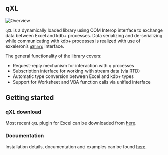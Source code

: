 ## qXL


![Overview](../master/doc/img/qXL.png)

`qXL` is a dynamically loaded library using COM Interop interface to exchange data between Excel and kdb+ processes. Data serializing and de-serializing while communicating with kdb+ processes is realized with use of exxeleron’s [`qSharp`](https://github.com/exxeleron/qSharp) interface. 

The general functionality of the library covers:
- Request-reply mechanism for interaction with q processes
- Subscription interface for working with stream data (via RTD)
- Automatic type conversion between Excel and kdb+ types
- Support for Worksheet and VBA function calls via unified interface

## Getting started
### qXL download
Most recent `qXL` plugin for Excel can be downloaded from [here](../../releases).

### Documentation

Installation details, documentation and examples can be found [here](../master/doc/).
